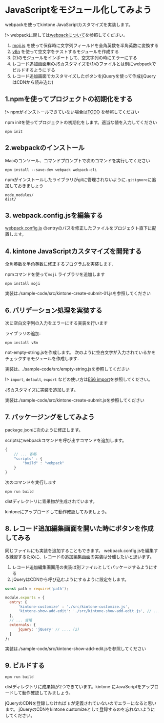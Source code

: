 
# JavaScriptをモジュール化してみよう

webpackを使ってkintone JavaScriptカスタマイズを実装します。

!> webpackに関しては[webpackについて](doc/webpack/webpack)を参照してください。

1. [moji.js](https://github.com/niwaringo/moji) を使って保存時に文字列フィールドを全角英数を半角英数に変換する
2. [v8n](https://github.com/imbrn/v8n) を使って空文字をテストするモジュールを作成する
3. (2)のモジュールをインポートして、空文字列の時にエラーにする 
4. レコード追加画面用のJSカスタマイズを(1)のファイルとは別にwebpackでビルドするようにする
5. レコード追加画面でカスタマイズしたボタンをjQueryを使って作成(jQueryはCDNから読み込む)


## 1.npmを使ってプロジェクトの初期化をする
!> npmがインストールできていない場合は[TODO]() を参照してください

npm initを使ってプロジェクトの初期化をします。適当な値を入力してください
```
npm init
```

## 2.webpackのインストール
Macのコンソール、コマンドプロンプトで次のコマンドを実行してください

```
npm install --save-dev webpack webpack-cli
```

npmがインストールしたライブラリがgitに管理されないように`.gitignore`に追加しておきましょう

```
node_modules/
dist/
```

## 3. webpack.config.jsを編集する

[webpack.config.js](#webpackconfigjsに関する最低限の知識) のentryのパスを修正したファイルをプロジェクト直下に配置します。

## 4. kintone JavaScriptカスタマイズを開発する

全角英数を半角英数に修正するプログラムを実装します.

npmコマンドを使って`moji` ライブラリを追加します

```
npm install moji
```

実装は./sample-code/src/kintone-create-submit-01.jsを参照してください


## 6. バリデーション処理を実装する

次に空白文字列の入力をエラーにする実装を行います

ライブラリの追加:

```
npm install v8n
```

not-empty-string.jsを作成します。
次のように空白文字が入力されているかをチェックするモジュールを作成します.

実装は、./sample-code/src/empty-string.jsを参照してください

!> `import`, `default`, `export` などの使い方は[ES6 import](doc/webpack/es6-import)を参照してください。

JSカスタマイズに実装を追加します。

実装は./sample-code/src/kintone-create-submit.jsを参照してください

## 7. パッケージングをしてみよう

package.jsonに次のように修正します。

scriptsにwebpackコマンドを呼び出すコマンドを追加します。

```javascript
{
    // ... 省略
    "scripts" : {
        "build" : "webpack"
    }
}
```

次のコマンドを実行します
```
npm run build
```

distディレクトリに青果物が生成されています。

kintoneにアップロードして動作確認してみましょう。

## 8. レコード追加編集画面を開いた時にボタンを作成してみる

同じファイルにも実装を追加することもできます。
webpack.config.jsを編集する練習するために、レコードの追加編集画面の実装は分離したいと思います。

1. レコード追加編集画面用の実装は別ファイルとしてパッケージするようにする
2. jQueryはCDNから呼び込むようにするように設定をします。

```javascript
const path = require('path');

module.exports = {
  entry: {
      'kintone-customize' : './src/kintone-customize.js',
      'kintone-show-add-edit': './src/kintone-show-add-edit.js', // ... (1)
  },
  // ... 省略
  externals: {
      jquery: 'jQuery' // .... (2)
  }
};
```

実装は./sample-code/src/kintone-show-add-edit.jsを参照してください

## 9. ビルドする

```
npm run build
```

distディレクトリに成果物が2つできています。kintone にJavaScriptをアップロードして動作確認してみましょう。

jQueryのCDNを登録しなければ `$` が定義されていないのでエラーになると思います。
jQueryのCDNをkintone customizeとして登録するのを忘れないようにしてください。